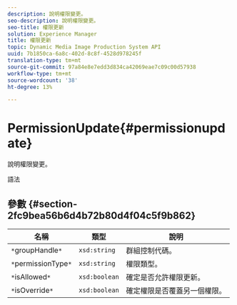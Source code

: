 ```yaml
---
description: 說明權限變更。
seo-description: 說明權限變更。
seo-title: 權限更新
solution: Experience Manager
title: 權限更新
topic: Dynamic Media Image Production System API
uuid: 7b1850ca-6a8c-402d-8c8f-4528d978245f
translation-type: tm+mt
source-git-commit: 97a84e8e7edd3d834ca42069eae7c09c00d57938
workflow-type: tm+mt
source-wordcount: '38'
ht-degree: 13%

---
```



# PermissionUpdate{#permissionupdate}

說明權限變更。

語法

## 參數 {#section-2fc9bea56b6d4b72b80d4f04c5f9b862}

| 名稱 | 類型 | 說明 |
|---|---|---|
| `*`groupHandle`*` | `xsd:string` | 群組控制代碼。 |
| `*`permissionType`*` | `xsd:string` | 權限類型。 |
| `*`isAllowed`*` | `xsd:boolean` | 確定是否允許權限更新。 |
| `*`isOverride`*` | `xsd:boolean` | 確定權限是否覆蓋另一個權限。 |

